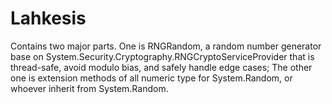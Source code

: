 # Lahkesis

Contains two major parts. One is RNGRandom, a random number generator base on System.Security.Cryptography.RNGCryptoServiceProvider that is thread-safe, avoid modulo bias, and safely handle edge cases; The other one is extension methods of all numeric type for System.Random, or whoever inherit from System.Random.
